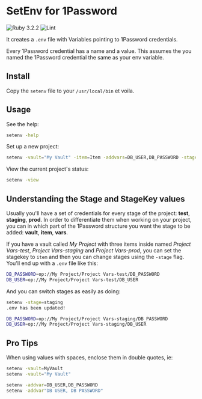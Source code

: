 # SetEnv for 1Password

![Ruby 3.2.2](https://img.shields.io/badge/Ruby-3.2.2-green) ![Lint](https://github.com/babbel-internal-it/slack.internal_it_app/actions/workflows/lint_rspec.yml/badge.svg)

It creates a `.env` file with Variables pointing to 1Password credentials.

Every 1Password credential has a name and a value. This assumes the you named the 1Password credential the same as your env variable.

## Install

Copy the `setenv` file to your `/usr/local/bin` et voila.

## Usage

See the help:

```bash
setenv -help
```

Set up a new project:

```bash
setenv -vault="My Vault" -item=Item -addvars=DB_USER,DB_PASSWORD -stagekey=item -stage=test
```

View the current project's status:

```bash
setenv -view
```

## Understanding the Stage and StageKey values

Usually you'll have a set of credentials for every stage of the project: **test**, **staging**, **prod**. In order to differentiate them when working on your project, you can in which part of the 1Password structure you want the stage to be added: **vault**, **item**, **vars**.

If you have a vault called *My Project* with three items inside named *Project Vars-test*, *Project Vars-staging* and *Project Vars-prod*, you can set the stagekey to `item` and then you can change stages using the `-stage` flag. You'll end up with a `.env` file like this:

```bash
DB_PASSWORD=op://My Project/Project Vars-test/DB_PASSWORD
DB_USER=op://My Project/Project Vars-test/DB_USER
```

And you can switch stages as easily as doing:

```bash
setenv -stage=staging
.env has been updated!

DB_PASSWORD=op://My Project/Project Vars-staging/DB_PASSWORD
DB_USER=op://My Project/Project Vars-staging/DB_USER
```

## Pro Tips

When using values with spaces, enclose them in double quotes, ie:

```bash
setenv -vault=MyVault
setenv -vault="My Vault"

setenv -addvar=DB_USER,DB_PASSWORD
setenv -addvar"DB USER, DB PASSWORD"
```
